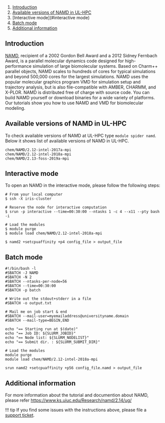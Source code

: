 1. [Introduction](#introduction)
2. [Available versions of NAMD in UL-HPC](#available-versions-of-namd-in-ul-hpc)
3. [Interactive mode](#interactive mode)
4. [Batch mode](#batch-mode)
5. [Additional information](#additional-information)

## Introduction
[NAMD](https://www.ks.uiuc.edu/Research/namd/), recipient of a 2002 Gordon Bell Award and a 2012 Sidney Fernbach Award,
is a parallel molecular dynamics code designed for high-performance simulation
of large biomolecular systems. Based on Charm++ parallel objects,
NAMD scales to hundreds of cores for typical simulations and beyond 500,000 cores for the largest simulations.
NAMD uses the popular molecular graphics program VMD for simulation setup and
trajectory analysis, but is also file-compatible with AMBER, CHARMM, and X-PLOR.
NAMD is distributed free of charge with source code. You can build NAMD yourself or
download binaries for a wide variety of platforms.
Our tutorials show you how to use NAMD and VMD for biomolecular modeling. 

## Available versions of NAMD in UL-HPC
To check available versions of NAMD at UL-HPC type `module spider namd`.
Below it shows list of available versions of NAMD in UL-HPC.

```shell
chem/NAMD/2.12-intel-2017a-mpi
chem/NAMD/2.12-intel-2018a-mpi
chem/NAMD/2.13-foss-2019a-mpi
```

## Interactive mode
To open an NAMD in the interactive mode, please follow the following steps:

```shell
# From your local computer
$ ssh -X iris-cluster

# Reserve the node for interactive computation
$ srun -p interactive --time=00:30:00 --ntasks 1 -c 4 --x11 --pty bash -i

# Load the modules
$ module purge
$ module load chem/NAMD/2.12-intel-2018a-mpi

$ namd2 +setcpuaffinity +p4 config_file > output_file
```

## Batch mode
```shell
#!/bin/bash -l
#SBATCH -J NAMD
#SBATCH -N 2
#SBATCH --ntasks-per-node=56
#SBATCH --time=00:30:00
#SBATCH -p batch

# Write out the stdout+stderr in a file
#SBATCH -o output.txt

# Mail me on job start & end
#SBATCH --mail-user=myemailaddress@universityname.domain
#SBATCH --mail-type=BEGIN,END

echo "== Starting run at $(date)"
echo "== Job ID: ${SLURM_JOBID}"
echo "== Node list: ${SLURM_NODELIST}"
echo "== Submit dir. : ${SLURM_SUBMIT_DIR}"

# Load the modules
module purge
module load chem/NAMD/2.12-intel-2018a-mpi

srun namd2 +setcpuaffinity +p56 config_file.namd > output_file
```
## Additional information
For more information about the tutorial and documention about NAMD,
please refer https://www.ks.uiuc.edu/Research/namd/2.14/ug/

!!! tip
    If you find some issues with the instructions above,
    please file a [support ticket](https://hpc.uni.lu/support).  